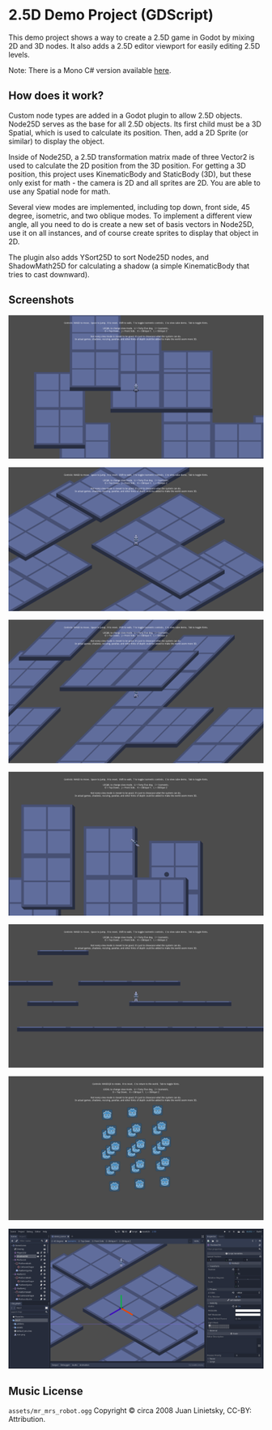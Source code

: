 # 2.5D Demo Project (GDScript)

This demo project shows a way to create a 2.5D game in Godot by mixing 2D and 3D nodes. It also adds a 2.5D editor viewport for easily editing 2.5D levels.

Note: There is a Mono C# version available [here](https://github.com/godotengine/godot-demo-projects/tree/master/mono/2.5d).

## How does it work?

Custom node types are added in a Godot plugin to allow 2.5D objects. Node25D serves as the base for all 2.5D objects. Its first child must be a 3D Spatial, which is used to calculate its position. Then, add a 2D Sprite (or similar) to display the object.

Inside of Node25D, a 2.5D transformation matrix made of three Vector2 is used to calculate the 2D position from the 3D position. For getting a 3D position, this project uses KinematicBody and StaticBody (3D), but these only exist for math - the camera is 2D and all sprites are 2D. You are able to use any Spatial node for math.

Several view modes are implemented, including top down, front side, 45 degree, isometric, and two oblique modes. To implement a different view angle, all you need to do is create a new set of basis vectors in Node25D, use it on all instances, and of course create sprites to display that object in 2D.

The plugin also adds YSort25D to sort Node25D nodes, and ShadowMath25D for calculating a shadow (a simple KinematicBody that tries to cast downward).

## Screenshots

![Forty Five Degrees](screenshots/forty_five.png)

![Isometric](screenshots/isometric.png)

![Oblique Z](screenshots/oblique_z.png)

![Oblique Y](screenshots/oblique_y.png)

![Front Side](screenshots/front_side.png)

![Cube](screenshots/cube.png)

![2.5D Editor Viewport](screenshots/editor.png)

## Music License

`assets/mr_mrs_robot.ogg` Copyright &copy; circa 2008 Juan Linietsky, CC-BY: Attribution.
